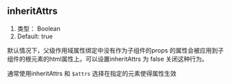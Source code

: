 
## inheritAttrs
1. 类型： Boolean
2. Default: true

默认情况下，父级作用域属性绑定中没有作为子组件的props 的属性会被应用到子组件的根元素的html属性上。可以设置inheritAttrs 为 false 关闭这种行为。

通常使用inheritAttrs 和 `$attrs` 选择在指定的元素使得属性生效